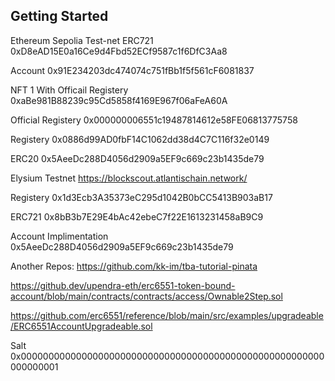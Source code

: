 ## Getting Started

Ethereum Sepolia Test-net 
ERC721
0xD8eAD15E0a16Ce9d4Fbd52ECf9587c1f6DfC3Aa8

Account
0x91E234203dc474074c751fBb1f5f561cF6081837

NFT 1 With Officail Registery
0xaBe981B88239c95Cd5858f4169E967f06aFeA60A

Official Registery
0x000000006551c19487814612e58FE06813775758

Registery
0x0886d99AD0fbF14C1062dd38d4C7C116f32e0149

ERC20
0x5AeeDc288D4056d2909a5EF9c669c23b1435de79

Elysium Testnet
https://blockscout.atlantischain.network/

Registery
0x1d3Ecb3A35373eC295d1042B0bCC5413B903aB17

ERC721
0x8bB3b7E29E4bAc42ebeC7f22E1613231458aB9C9

Account Implimentation
0x5AeeDc288D4056d2909a5EF9c669c23b1435de79

Another Repos:
https://github.com/kk-im/tba-tutorial-pinata

https://github.dev/upendra-eth/erc6551-token-bound-account/blob/main/contracts/contracts/access/Ownable2Step.sol


https://github.com/erc6551/reference/blob/main/src/examples/upgradeable/ERC6551AccountUpgradeable.sol

Salt
0x0000000000000000000000000000000000000000000000000000000000000001